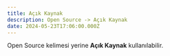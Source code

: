 ```yaml
---
title: Açık Kaynak
description: Open Source -> Açık Kaynak
date: 2024-05-23T17:06:00.000Z
---
```

Open Source kelimesi yerine **Açık Kaynak** kullanılabilir.
